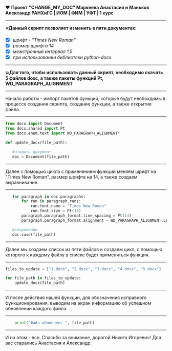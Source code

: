 :heart: **Проект "CHANGE_MY_DOC"
Маркеева Анастасия и Маньков Александр
РАНХиГС | ИОМ | ФИМ | УФТ | 1 курс**
***
**:star:Данный скрипт позволяет изменить в пяти документах**:
- [x] *шрифт - "Times New Roman"*
- [x] *размер шрифта 14*
- [x] *межстрочный интервал 1,5*
- [x] *при использовании библиотеки python-docx*
***
**:boom:Для того, чтобы использовать данный скрипт, необходимо скачать 5 файлов doxc, а также пакеты функций Pt, WD_PARAGRAPH_ALIGNMENT**
***
Начало работы - импорт пакетов функций, которые будут необохдимы в процессе создания скрипта, создание функции, а также открытие файла.
***
 ```python
from docx import Document
from docx.shared import Pt
from docx.enum.text import WD_PARAGRAPH_ALIGNMENT*

def update_docx(file_path):

    #открыть документ
    doc = Document(file_path)
```
***
Далее с помощью цикла с применением функций меняем шрифт на "Times New Roman", размер шрифта на 14, а также создаем выравнивание.
***
 ```python
    for paragraph in doc.paragraphs:
        for run in paragraph.runs:
            run.font.name = "Times New Roman"
            run.font.size = Pt(14)
        paragraph.paragraph_format.line_spacing = Pt(14)
        paragraph.paragraph_format.alignment = WD_PARAGRAPH_ALIGNMENT.LEFT

    #сохранение
    doc.save(file_path)
  ```
***
Далее мы создаем список из пяти файлов и создаем цикл, с помощью которого к каждому файлу в списке будет применяться функция.
***
```python
files_to_update = ["1.docx", "2.docx", "3.docx", "4.docx", "5.docx"]

for file_path in files_to_update:
    update_docx(file_path)
```
***
И после действия нашей функции, для обозначения исправного функционирования, выводим на экран информацию об успешном обновлении каждого файла.
***
```python
    print("Файл обновлен: ", file_path)
```
***
И на этом - все. Спасибо за внимание, дорогой Никита Игоревич! Для вас старались Анастасия и Александр.
